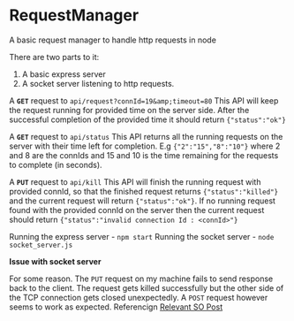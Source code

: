 # RequestManager
A basic request manager to handle http requests in node

There are two parts to it:

 1. A basic express server
 2. A socket server listening to http requests.

A **`GET`** request to `api/request?connId=19&amp;timeout=80`
This API will keep the request running for provided time on the server side. 
After the successful completion of the provided time it should return `{"status":"ok"}`

A **`GET`** request to `api/status`
This API returns all the running requests on the server with their time left for completion. 
E.g `{"2":"15","8":"10"}` where 2 and 8 are the connIds and 15 and 10 is the time remaining for the requests to complete (in seconds).

A **`PUT`** request to `api/kill`
This API will finish the running request with provided connId, so that the finished request returns `{"status":"killed"}` and the current request will return `{"status":"ok"}`. If no running request found with the provided connId on the server then the current request should return `{"status":"invalid connection Id : <connId>"}`


Running the express server - `npm start`
Running the socket server - `node socket_server.js`

**Issue with socket server**

For some reason. The `PUT` request on my machine fails to send response back to the client. 
The request gets killed successfully but the other side of the TCP connection gets closed unexpectedly.
A `POST` request however seems to work as expected.
Referencign [Relevant SO Post](http://stackoverflow.com/questions/17245881/node-js-econnreset)


